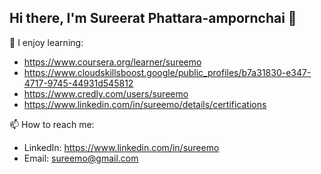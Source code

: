 ## Hi there, I'm Sureerat Phattara-ampornchai 👋

🌱 I enjoy learning:
- https://www.coursera.org/learner/sureemo
- https://www.cloudskillsboost.google/public_profiles/b7a31830-e347-4717-9745-44931d545812
- https://www.credly.com/users/sureemo
- https://www.linkedin.com/in/sureemo/details/certifications

📫 How to reach me:
- LinkedIn: https://www.linkedin.com/in/sureemo
- Email: sureemo@gmail.com
